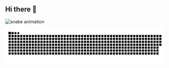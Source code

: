 ## Hi there 👋

<!--
**Chesterkxng/Chesterkxng** is a ✨ _special_ ✨ repository because its `README.md` (this file) appears on your GitHub profile.

Here are some ideas to get you started:

- 🔭 I’m currently working on ...
- 🌱 I’m currently learning ...
- 👯 I’m looking to collaborate on ...
- 🤔 I’m looking for help with ...
- 💬 Ask me about ...
- 📫 How to reach me: ...
- 😄 Pronouns: ...
- ⚡ Fun fact: ...
-->

![snake animation](https://github.com/Chesterkxng/Chesterkxng/blob/output/github-contribution-grid-snake2.svg)


<picture>
  <source media="(prefers-color-scheme: dark)" srcset="output/github-user-contribution.svg">
  <source media="(prefers-color-scheme: light)" srcset="output/github-user-contribution.svg">
  <img alt="github contribution grid snake animation" src="output/github-user-contribution.svg">
</picture>
